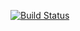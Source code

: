 [![Build Status](https://travis-ci.org/Cebi-coder/serverside-unit-testing.svg?branch=master)](https://travis-ci.org/Cebi-coder/serverside-unit-testing)
